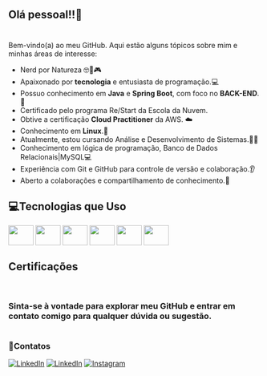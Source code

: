 ## Olá pessoal!!👋
# 

Bem-vindo(a) ao meu GitHub. Aqui estão alguns tópicos sobre mim e minhas áreas de interesse:

- Nerd por Natureza 🤓🖖🎮
- Apaixonado por **tecnologia** e entusiasta de programação.💻
- Possuo conhecimento em **Java** e **Spring Boot**, com foco no **BACK-END**.🌱
- Certificado pelo programa Re/Start da Escola da Nuvem.
- Obtive a certificação **Cloud Practitioner** da AWS. ☁️
- Conhecimento em **Linux**.🐧
- Atualmente, estou cursando Análise e Desenvolvimento de Sistemas.👨‍💻
- Conhecimento em lógica de programação, Banco de Dados Relacionais|MySQL💻
- Experiência com Git e GitHub para controle de versão e colaboração.👂
- Aberto a colaborações e compartilhamento de conhecimento.🤝
## 💻Tecnologias que Uso

</div>



<div style="display: inline_block">
  <img align="center" height="40" width="50" src="https://cdn.jsdelivr.net/gh/devicons/devicon/icons/java/java-original-wordmark.svg" />
  <img align="center" height="40" width="50" src="https://cdn.jsdelivr.net/gh/devicons/devicon/icons/spring/spring-original.svg" />
  <img align="center" height="40" width="50" src="https://cdn.jsdelivr.net/gh/devicons/devicon/icons/postgresql/postgresql-plain.svg" />
  <img align="center" height="40" width="50" src="https://cdn.jsdelivr.net/gh/devicons/devicon/icons/git/git-original-wordmark.svg" />
  <img align="center" height="40" width="50" src="https://cdn.jsdelivr.net/gh/devicons/devicon/icons/github/github-original.svg" />
  <img align="center" height="40" width="50" src="https://cdn.jsdelivr.net/gh/devicons/devicon/icons/intellij/intellij-original.svg" />
</div>

## Certificações 



[![]()]() 
#

### Sinta-se à vontade para explorar meu GitHub e entrar em contato comigo para qualquer dúvida ou sugestão.

#
### 📧Contatos

[![LinkedIn](https://img.shields.io/badge/LinkedIn-0077B5?style=for-the-badge&logo=linkedin&logoColor=white)](https://www.linkedin.com/in/sime%C3%A3o-jose-silva8196784001/) 
[![LinkedIn](https://img.shields.io/badge/Gmail-D14836?style=for-the-badge&logo=gmail&logoColor=white)](Http://simeãojs@gmail.com)
[![Instagram](https://img.shields.io/badge/Instagram-E4405F?style=for-the-badge&logo=instagram&logoColor=white)](https://www.instagram.com/simeao_jose/) 



